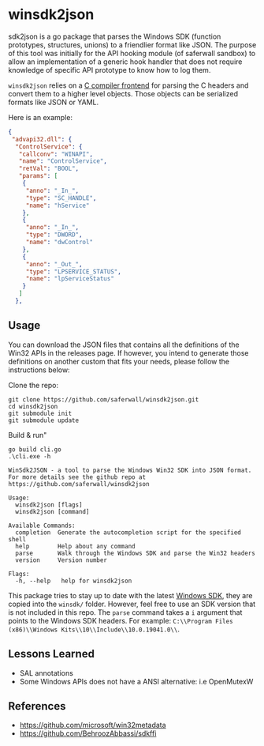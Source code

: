 # winsdk2json

sdk2json is a go package that parses the Windows SDK (function prototypes, structures, unions) to a friendlier format like JSON. The purpose of this tool was initially for the API hooking module (of saferwall sandbox) to allow an implementation of a generic hook handler that does not require knowledge of specific API prototype to know how to log them.

`winsdk2json` relies on a [C compiler frontend](https://gitlab.com/cznic/cc) for parsing the C headers and convert them to a higher level objects. Those objects can be serialized formats like JSON or YAML.

Here is an example:

```json
{
 "advapi32.dll": {
  "ControlService": {
   "callconv": "WINAPI",
   "name": "ControlService",
   "retVal": "BOOL",
   "params": [
    {
     "anno": "_In_",
     "type": "SC_HANDLE",
     "name": "hService"
    },
    {
     "anno": "_In_",
     "type": "DWORD",
     "name": "dwControl"
    },
    {
     "anno": "_Out_",
     "type": "LPSERVICE_STATUS",
     "name": "lpServiceStatus"
    }
   ]
  },
```

## Usage

You can download the JSON files that contains all the definitions of the Win32 APIs in the releases page. If however, you intend to generate those definitions on another custom that fits your needs, please follow the instructions below:

Clone the repo:

```shell
git clone https://github.com/saferwall/winsdk2json.git
cd winsdk2json
git submodule init
git submodule update
```

Build & run"

```shell
go build cli.go
.\cli.exe -h

WinSdk2JSON - a tool to parse the Windows Win32 SDK into JSON format.
For more details see the github repo at https://github.com/saferwall/winsdk2json

Usage:
  winsdk2json [flags]
  winsdk2json [command]

Available Commands:
  completion  Generate the autocompletion script for the specified shell
  help        Help about any command
  parse       Walk through the Windows SDK and parse the Win32 headers
  version     Version number

Flags:
  -h, --help   help for winsdk2json
```

This package tries to stay up to date with the latest [Windows SDK](https://developer.microsoft.com/en-us/windows/downloads/windows-sdk/), they are copied into the `winsdk/` folder. However, feel free to use an SDK version that is not included in this repo. The `parse` command takes a `i` argument that points to the Windows SDK headers. For example: `C:\\Program Files (x86)\\Windows Kits\\10\\Include\\10.0.19041.0\\`.

## Lessons Learned

- SAL annotations
- Some Windows APIs does not have a ANSI alternative: i.e OpenMutexW

## References

- https://github.com/microsoft/win32metadata
- https://github.com/BehroozAbbassi/sdkffi